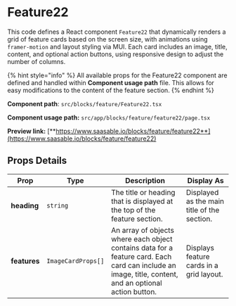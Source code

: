 # Feature22

This code defines a React component `Feature22` that dynamically renders a grid of feature cards based on the screen size, with animations using `framer-motion` and layout styling via MUI. Each card includes an image, title, content, and optional action buttons, using responsive design to adjust the number of columns.

{% hint style="info" %}
All available props for the Feature22 component are defined and handled within **Component usage path** file. This allows for easy modifications to the content of the feature section.
{% endhint %}

**Component path**: `src/blocks/feature/Feature22.tsx`

**Component usage path:**  `src/app/blocks/feature/feature22/page.tsx`

**Preview link:** [**https://www.saasable.io/blocks/feature/feature22**](https://www.saasable.io/blocks/feature/feature22)

## Props Details

| Prop         | Type               | Description                                                                                                                                            | Display As                                  |
| ------------ | ------------------ | ------------------------------------------------------------------------------------------------------------------------------------------------------ | ------------------------------------------- |
| **heading**  | `string`           | The title or heading that is displayed at the top of the feature section.                                                                              | Displayed as the main title of the section. |
| **features** | `ImageCardProps[]` | An array of objects where each object contains data for a feature card. Each card can include an image, title, content, and an optional action button. | Displays feature cards in a grid layout.    |
